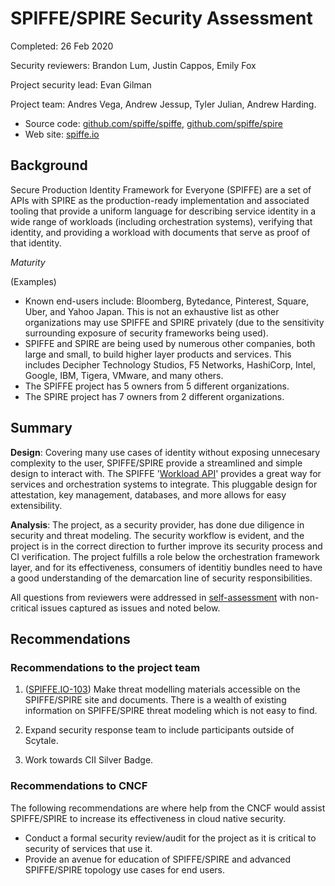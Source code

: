 # SPIFFE/SPIRE Security Assessment

Completed: 26 Feb 2020

Security reviewers: Brandon Lum, Justin Cappos, Emily Fox

Project security lead: Evan Gilman

Project team: Andres Vega, Andrew Jessup, Tyler Julian, Andrew Harding.

* Source code: [github.com/spiffe/spiffe](https://github.com/spiffe/spiffe),
  [github.com/spiffe/spire](https://github.com/spiffe/spire)
* Web site: [spiffe.io](https://spiffe.io/)


## Background

Secure Production Identity Framework for Everyone (SPIFFE) are a set of APIs
with SPIRE as the production-ready implementation and associated tooling that
provide a uniform language for describing service identity in a wide range of
workloads (including orchestration systems), verifying that identity, and
providing a workload with documents that serve as proof of that identity.

_Maturity_

(Examples)
- Known end-users include: Bloomberg, Bytedance, Pinterest, Square, Uber, and
  Yahoo Japan. This is not an exhaustive list as other organizations may use
  SPIFFE and SPIRE privately (due to the sensitivity surrounding exposure of
  security frameworks being used).
- SPIFFE and SPIRE are being used by numerous other companies, both large and
  small, to build higher layer products and services. This includes Decipher
  Technology Studios, F5 Networks, HashiCorp, Intel, Google, IBM, Tigera,
  VMware, and many others.
- The SPIFFE project has 5 owners from 5 different organizations.
- The SPIRE project has 7 owners from 2 different organizations.


## Summary

**Design**: Covering many use cases of identity without exposing unnecesary
complexity to the user, SPIFFE/SPIRE provide a streamlined and simple design to
interact with. The SPIFFE '[Workload
API](https://spiffe.io/spiffe/concepts/#spiffe-workload-api)' provides a great
way for services and orchestration systems to integrate. This pluggable design
for attestation, key management, databases, and more allows for easy
extensibility.

**Analysis**: The project, as a security provider, has done due diligence in
security and threat modeling. The security workflow is evident, and the project
is in the correct direction to further improve its security process and CI
verification. The project fulfills a role below the orchestration framework
layer, and for its effectiveness, consumers of identitiy bundles need to have a
good understanding of the demarcation line of security responsibilities.

All questions from reviewers were addressed in
[self-assessment](self-assessment.md) with non-critical issues captured as
issues and noted below.

## Recommendations

### Recommendations to the project team

1. ([SPIFFE.IO-103](https://github.com/spiffe/spiffe.io/issues/103)) Make threat
   modelling materials accessible on the SPIFFE/SPIRE site and documents. There
   is a wealth of existing information on SPIFFE/SPIRE threat modeling which is
   not easy to find.

2. Expand security response team to include participants outside of Scytale.

3. Work towards CII Silver Badge.

### Recommendations to CNCF

The following recommendations are where help from the CNCF would assist
SPIFFE/SPIRE to increase its effectiveness in cloud native security.

* Conduct a formal security review/audit for the project as it is critical to
  security of services that use it.
* Provide an avenue for education of SPIFFE/SPIRE and advanced SPIFFE/SPIRE
  topology use cases for end users.
